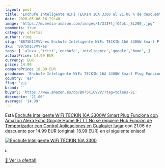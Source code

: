```yaml
---
layout: post
title: 'Enchufe Inteligente WiFi TECKIN 16A 3300 al 21.06 % de descuento'
date: 2020-05-06 16:29:40
image: 'https://m.media-amazon.com/images/I/31IFtjfQ4oL._SL200_.jpg'
comments: true
category: ofertas
author: ring
slug: 'B07SK1CVVV-es Enchufe Inteligente WiFi TECKIN 16A 3300W Smart Plug...'
sku: 'B07SK1CVVV-es'
tags: [ 'alexa','ifttt','enchufe','inteligente','google','home', ]
actualPrice: 14.99 EUR
currency: EUR
price: 14.99
comparePrice: 18.99 EUR
prodname: 'Enchufe Inteligente WiFi TECKIN 16A 3300W Smart Plug Funciona con Amazon Alexa  Echo  Google Home  IFTTT  No se requiere Hub  Función de Temporizador  con Control Aplicaciones en Cualquier lugar'
country: 'es'
flag: '🇪🇸'
brand: ''
buyurl: 'https://www.amazon.es/dp/B07SK1CVVV/?tag=tolees-21'
descuento: '21.06'
average: '14.99'
---
```


Está [Enchufe Inteligente WiFi TECKIN 16A 3300W Smart Plug Funciona con Amazon Alexa  Echo  Google Home  IFTTT  No se requiere Hub  Función de Temporizador  con Control Aplicaciones en Cualquier lugar](https://www.amazon.es/dp/B07SK1CVVV/?tag=tolees-21) con 21.06 de descuento por 14.99 EUR (original: 18.99 EUR) en el siguiente enlace!

[![Enchufe Inteligente WiFi TECKIN 16A 3300](https://m.media-amazon.com/images/I/31IFtjfQ4oL._SL200_.jpg)](https://www.amazon.es/dp/B07SK1CVVV/?tag=tolees-21)

ℹ️:


[🛒 Ver la oferta!!](https://www.amazon.es/dp/B07SK1CVVV/?tag=tolees-21)
